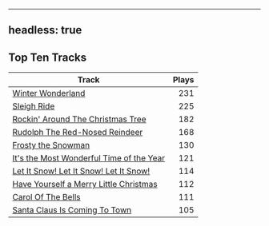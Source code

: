 
---
headless: true
---

## Top Ten Tracks

| Track | Plays |
| --- |  ---: |
|[Winter Wonderland](/songs/winter-wonderland)| 231|
|[Sleigh Ride](/songs/sleigh-ride)| 225|
|[Rockin' Around The Christmas Tree](/songs/rockin-around-the-christmas-tree)| 182|
|[Rudolph The Red-Nosed Reindeer](/songs/rudolph-the-red-nosed-reindeer)| 168|
|[Frosty the Snowman](/songs/frosty-the-snowman)| 130|
|[It's the Most Wonderful Time of the Year](/songs/its-the-most-wonderful-time-of-the-year)| 121|
|[Let It Snow! Let It Snow! Let It Snow!](/songs/let-it-snow-let-it-snow-let-it-snow)| 114|
|[Have Yourself a Merry Little Christmas](/songs/have-yourself-a-merry-little-christmas)| 112|
|[Carol Of The Bells](/songs/carol-of-the-bells)| 111|
|[Santa Claus Is Coming To Town](/songs/santa-claus-is-coming-to-town)| 105|
